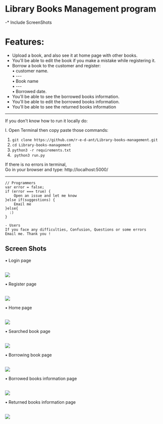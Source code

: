 # Library Books Management program
-* Include ScreenShots

# Features:

* Upload a book, and also see it at home page with other books.
* You'll be able to edit the book if you make a mistake while registering it.
* Borrow a book to the customer and register:<br>
  • customer name.<br>
  • ---<br>
  • Book name<br>
  • ---<br>
  • Borrowed date.<br>
* You'll be able to see the borrowed books information.
* You'll be able to edit the borrowed books information.
* You'll be able to see the returned books information

----------------

If you don't know how to run it locally do:

I. Open Terminal then copy paste those commands:
  1. ```git clone https://github.com/r-e-d-ant/Library-books-management.git```
  2. ```cd Library-books-management```
  3. ```python3 -r requirements.txt```
  4. ``` python3 run.py```

If there is no errors in terminal,<br>
Go in your browser and type: http://localhost:5000/

------------------------------------------------------------------------------


```
// Programmers
var error = false;
if (error === true) {
    Open an issue and let me know
}else if(suggestions) {
    Email me
}else{
  :)
}

- Users
If you face any difficulties, Confusion, Questions or some errors Email me. Thank you !
```


Screen Shots
-------------

• Login page

<br>
<img src="https://user-images.githubusercontent.com/66163130/129280168-215c1fd0-9226-4d95-b629-c62c91424adc.png">
<br>

• Register page

<br>
<img src="https://user-images.githubusercontent.com/66163130/129280209-999ad670-e5b9-4c97-8309-6e42fe69f123.png">
<br>

• Home  page

<br>
<img src="https://user-images.githubusercontent.com/66163130/129280306-b47ff71d-a6fc-4cb9-b81c-67dbfa9e2711.png">
<br>

• Searched book page

<br>
<img src="https://user-images.githubusercontent.com/66163130/129280325-915bab1c-99c4-4e5f-b9fa-2fce95ccc3f2.png">
<br>

• Borrowing book page

<br>
<img src="https://user-images.githubusercontent.com/66163130/129280449-b69cfcee-903d-460b-b69e-cc17accbe9b3.png">
<br>

• Borrowed books information page

<br>
<img src="https://user-images.githubusercontent.com/66163130/129280464-0d1a4843-cea3-4faa-bda3-f72adf61fc48.png">
<br>

• Returned books information page

<br>
<img src="https://user-images.githubusercontent.com/66163130/129280482-8abe3253-a189-46e7-8572-398812f90e8f.png">
</br>
